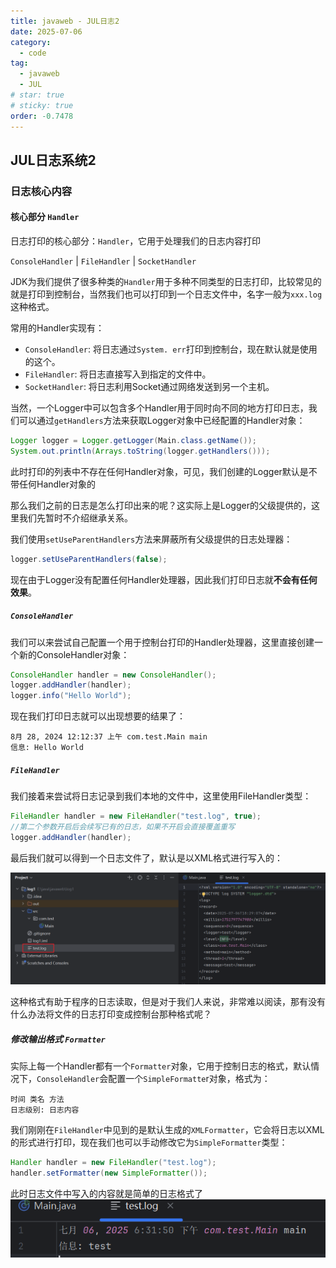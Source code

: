 ```yaml
---
title: javaweb - JUL日志2
date: 2025-07-06
category:
  - code
tag:
  - javaweb
  - JUL
# star: true
# sticky: true
order: -0.7478
---
```


## JUL日志系统2

### 日志核心内容

#### 核心部分 `Handler`

日志打印的核心部分：`Handler`，它用于处理我们的日志内容打印

`ConsoleHandler` | `FileHandler` | `SocketHandler`

JDK为我们提供了很多种类的`Handler`用于多种不同类型的日志打印，比较常见的就是打印到控制台，当然我们也可以打印到一个日志文件中，名字一般为`xxx.log`这种格式。

常用的Handler实现有：

- `ConsoleHandler`: 将日志通过`System. err`打印到控制台，现在默认就是使用的这个。
- `FileHandler`: 将日志直接写入到指定的文件中。
- `SocketHandler`: 将日志利用Socket通过网络发送到另一个主机。

当然，一个Logger中可以包含多个Handler用于同时向不同的地方打印日志，我们可以通过`getHandlers`方法来获取Logger对象中已经配置的Handler对象：

```java
Logger logger = Logger.getLogger(Main.class.getName());
System.out.println(Arrays.toString(logger.getHandlers()));
```

此时打印的列表中不存在任何Handler对象，可见，我们创建的Logger默认是不带任何Handler对象的

那么我们之前的日志是怎么打印出来的呢？这实际上是Logger的父级提供的，这里我们先暂时不介绍继承关系。

我们使用`setUseParentHandlers`方法来屏蔽所有父级提供的日志处理器：

```java
logger.setUseParentHandlers(false);
```

现在由于Logger没有配置任何Handler处理器，因此我们打印日志就**不会有任何效果**。

##### `ConsoleHandler`

我们可以来尝试自己配置一个用于控制台打印的Handler处理器，这里直接创建一个新的ConsoleHandler对象：

```java
ConsoleHandler handler = new ConsoleHandler();
logger.addHandler(handler);
logger.info("Hello World");
```

现在我们打印日志就可以出现想要的结果了：

```
8月 28, 2024 12:12:37 上午 com.test.Main main
信息: Hello World
```

##### `FileHandler`

我们接着来尝试将日志记录到我们本地的文件中，这里使用FileHandler类型：

```java
FileHandler handler = new FileHandler("test.log", true);   
//第二个参数开启后会续写已有的日志，如果不开启会直接覆盖重写
logger.addHandler(handler);
```

最后我们就可以得到一个日志文件了，默认是以XML格式进行写入的：

![alt text](../../../img/javaweb/30.png)

这种格式有助于程序的日志读取，但是对于我们人来说，非常难以阅读，那有没有什么办法将文件的日志打印变成控制台那种格式呢？

##### 修改输出格式 `Formatter`

实际上每一个Handler都有一个`Formatter`对象，它用于控制日志的格式，默认情况下，`ConsoleHandler`会配置一个`SimpleFormatte`r对象，格式为：

```
时间 类名 方法
日志级别: 日志内容
```

我们刚刚在`FileHandler`中见到的是默认生成的`XMLFormatter`，它会将日志以XML的形式进行打印，现在我们也可以手动修改它为`SimpleFormatter`类型：

```java
Handler handler = new FileHandler("test.log");
handler.setFormatter(new SimpleFormatter());
```

此时日志文件中写入的内容就是简单的日志格式了
![alt text](../../../img/javaweb/31.png)
